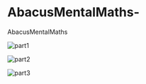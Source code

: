 # AbacusMentalMaths-
AbacusMentalMaths 


![part1](https://user-images.githubusercontent.com/35033507/73556988-6d332f00-441e-11ea-956b-dae64abb57fa.png)

![part2](https://user-images.githubusercontent.com/35033507/73557146-b4b9bb00-441e-11ea-9d72-4a3f00d433e2.png)

![part3](https://user-images.githubusercontent.com/35033507/73557288-f185b200-441e-11ea-8849-3601e50e8d6e.png)
